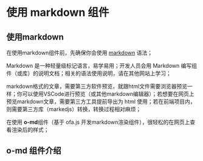 # 使用 markdown 组件

## 使用markdown

在使用markdown组件前，先确保你会使用 [markdown](https://guides.github.com/features/mastering-markdown/) 语法；

Markdown 是一种轻量级标记语言，易学易用；开发人员会用 Markdown 编写组件（或库）的说明文档；相关的语法使用说明，请在其他网站上学习；

markdown格式的文章，需要第三方软件预览，就跟html文件需要浏览器预览一样；你可以使用VSCode进行预览（或其他markdown编辑器）；若想要在网页上预览markdown文章，需要第三方工具提前导出为 html 使用；若在前端项目内，则需要第三方库（markedjs）转换，转换过程相对麻烦；


在使用 **o-md**组件（基于 ofa.js 开发markdown渲染组件），很轻松的在网页上查看渲染后的样式；

## o-md 组件介绍


